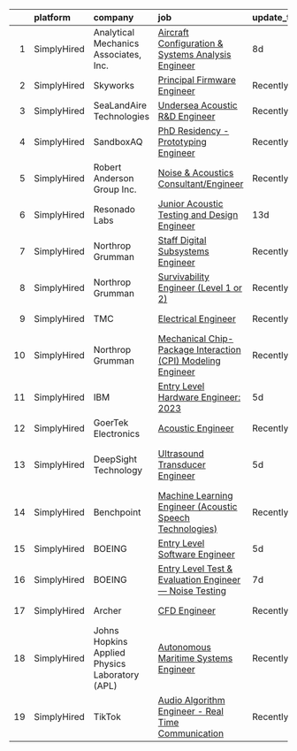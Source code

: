 

|    | platform    | company                                        | job                                                                                                                                                                       | update_time   | location                     |
|---:|:------------|:-----------------------------------------------|:--------------------------------------------------------------------------------------------------------------------------------------------------------------------------|:--------------|:-----------------------------|
|  1 | SimplyHired | Analytical Mechanics Associates, Inc.          | [Aircraft Configuration & Systems Analysis Engineer](https://www.simplyhired.com/job/ajirTR_BXH_xLB4FN9SD3Wq49xJ3DKUOgxm6XJruS_HHidiB_ZkGyw?q=acoustic+engineer)          | 8d            | Hampton, VA                  |
|  2 | SimplyHired | Skyworks                                       | [Principal Firmware Engineer](https://www.simplyhired.com/job/ZGlJGgEgywlKI9KZFnMzrsJKBwbi8vIqGipIJMflK1he7lo7hOi6Tg?q=acoustic+engineer)                                 | Recently      | Beaverton, OR                |
|  3 | SimplyHired | SeaLandAire Technologies                       | [Undersea Acoustic R&D Engineer](https://www.simplyhired.com/job/hZd4MM6ivHSqQ2hKkSFxDcuc5th9uhpbq2X99tdFufOh7nbm-htf8A?q=acoustic+engineer)                              | Recently      | Jackson, MI                  |
|  4 | SimplyHired | SandboxAQ                                      | [PhD Residency - Prototyping Engineer](https://www.simplyhired.com/job/6k89giRZk7zLJYMXShcquqkAXMcyN4gGFK5d9kc2l6XI5AWlvKMCQQ?q=acoustic+engineer)                        | Recently      | San Francisco, CA            |
|  5 | SimplyHired | Robert Anderson Group Inc.                     | [Noise & Acoustics Consultant/Engineer](https://www.simplyhired.com/job/3RQyZ2epzGM_J7msygI1rKSrCCt5vftupBGmy5O7vl85YaWUn7J1Hw?q=acoustic+engineer)                       | Recently      | Dearborn, MI                 |
|  6 | SimplyHired | Resonado Labs                                  | [Junior Acoustic Testing and Design Engineer](https://www.simplyhired.com/job/Pi9pd_1NJo2M6ChAAV4Ua0f8inqmecVwXTTrG6nxTU_toPRnj-gFOg?q=acoustic+engineer)                 | 13d           | Chicago, IL                  |
|  7 | SimplyHired | Northrop Grumman                               | [Staff Digital Subsystems Engineer](https://www.simplyhired.com/job/pQtHlv4vKiccUW_vWbyyeif_y4Ezl34oDMBxkWvBwT1kuhf3gqnrcg?q=acoustic+engineer)                           | Recently      | Linthicum, MD                |
|  8 | SimplyHired | Northrop Grumman                               | [Survivability Engineer (Level 1 or 2)](https://www.simplyhired.com/job/_xW4fMDzd_6hHOgbxuz5vSUFHzHieLNuXFKH2JUlS3evYq5ApiwgJQ?q=acoustic+engineer)                       | Recently      | San Diego, CA                |
|  9 | SimplyHired | TMC                                            | [Electrical Engineer](https://www.simplyhired.com/job/kYWUIHnZlDUAUIet9CP1g99O0ppO9hFJ7NNs-672fes2w-XWKQvbFA?q=acoustic+engineer)                                         | Recently      | Peabody, MA                  |
| 10 | SimplyHired | Northrop Grumman                               | [Mechanical Chip-Package Interaction (CPI) Modeling Engineer](https://www.simplyhired.com/job/TvVMbXhSfWhmEcbFmK9LLXIkdpMmQzbQfp5c-cnj-DCa3Skl2vSHfQ?q=acoustic+engineer) | Recently      | Virginia                     |
| 11 | SimplyHired | IBM                                            | [Entry Level Hardware Engineer: 2023](https://www.simplyhired.com/job/cqMQmzEcELmAjDoFgmKk_h2zzYmmBF2PRYIoAMwElyIOwoqq3HeInA?q=acoustic+engineer)                         | 5d            | Rochester, MN                |
| 12 | SimplyHired | GoerTek Electronics                            | [Acoustic Engineer](https://www.simplyhired.com/job/6PCRn1TvdVHUtgaBVR0h94emv2uxOzR_4uSK_IuRvsCPjwVVty_QTg?q=acoustic+engineer)                                           | Recently      | Santa Clara, CA              |
| 13 | SimplyHired | DeepSight Technology                           | [Ultrasound Transducer Engineer](https://www.simplyhired.com/job/4N0J3_MJLaxe7RXOA95cwd5JV-8qGTJcst6EjOBlvo-3h2023YXFVw?q=acoustic+engineer)                              | 5d            | Santa Clara, CA +8 locations |
| 14 | SimplyHired | Benchpoint                                     | [Machine Learning Engineer (Acoustic Speech Technologies)](https://www.simplyhired.com/job/WN2les8glfJ7AlLtOUbvi8kKBo-Wq94FBAFbTFPVVkA9OBBnxZF2pQ?q=acoustic+engineer)    | Recently      | Remote                       |
| 15 | SimplyHired | BOEING                                         | [Entry Level Software Engineer](https://www.simplyhired.com/job/RAwOrvkq_yJoY7SijwtMGBmNcmp248At8jobzffEYBk8lRBT4ssnZA?q=acoustic+engineer)                               | 5d            | Seattle, WA                  |
| 16 | SimplyHired | BOEING                                         | [Entry Level Test & Evaluation Engineer — Noise Testing](https://www.simplyhired.com/job/iodv_WV5gyYXKOg_dKkGmyeKle_Loc6H7-kFb8ql6AU9ev2CBNqSmA?q=acoustic+engineer)      | 7d            | Tukwila, WA                  |
| 17 | SimplyHired | Archer                                         | [CFD Engineer](https://www.simplyhired.com/job/dr7MekdYT7ABw80Ve_0xitFp-SqHgj6yo8LNOnhbdJ2POjU92lscRg?q=acoustic+engineer)                                                | Recently      | San Jose, CA                 |
| 18 | SimplyHired | Johns Hopkins Applied Physics Laboratory (APL) | [Autonomous Maritime Systems Engineer](https://www.simplyhired.com/job/IO7d8JDKiWfladZijFBmYjwxYdrp0-BKNGpqFHgM5OsSHGLXO8eo7Q?q=acoustic+engineer)                        | Recently      | Laurel, MD                   |
| 19 | SimplyHired | TikTok                                         | [Audio Algorithm Engineer - Real Time Communication](https://www.simplyhired.com/job/d2vEdNIUQ1VZJmHO5hnx0ZgyrxrGffX4OZtlqjQSHzEeGaz7PRxAPQ?q=acoustic+engineer)          | Recently      | Mountain View, CA            |